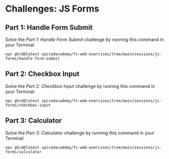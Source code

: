 # Challenges: JS Forms

## Part 1: Handle Form Submit

Solve the _Part 1: Handle Form Submit_ challenge by running this command in your Terminal:

```
npx ghcd@latest spicedacademy/fs-web-exercises/tree/main/sessions/js-forms/handle-form-submit
```

## Part 2: Checkbox Input

Solve the _Part 2: Checkbox Input_ challenge by running this command in your Terminal:

```
npx ghcd@latest spicedacademy/fs-web-exercises/tree/main/sessions/js-forms/checkbox-input
```

## Part 3: Calculator

Solve the _Part 3: Calculator_ challenge by running this command in your Terminal:

```
npx ghcd@latest spicedacademy/fs-web-exercises/tree/main/sessions/js-forms/calculator
```
